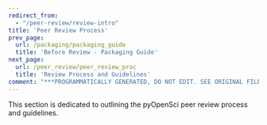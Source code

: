 ```yaml
---
redirect_from:
  - "/peer-review/review-intro"
title: 'Peer Review Process'
prev_page:
  url: /packaging/packaging_guide
  title: 'Before Review - Packaging Guide'
next_page:
  url: /peer_review/peer_review_proc
  title: 'Review Process and Guidelines'
comment: "***PROGRAMMATICALLY GENERATED, DO NOT EDIT. SEE ORIGINAL FILES IN /content***"
---
```

This section is dedicated to outlining the pyOpenSci peer review process and guidelines.

